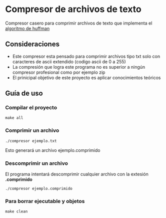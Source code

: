 # Compresor de archivos de texto

Compresor casero para comprimir archivos de texto que implementa el [algoritmo de huffman](https://en.wikipedia.org/wiki/Huffman_coding)

## Consideraciones
- Este compresor esta pensado para comprimir archivos tipo txt solo con caracteres de ascii extendido (codigo ascii de 0 a 255)
- La compresión que logra este programa no es superior a ningún compresor profesional como por ejemplo zip
- El prinicipal objetivo de este proyecto es aplicar conocimientos teóricos

## Guía de uso

### Compilar el proyecto
``` make all ```

### Comprimir un archivo
``` ./compresor ejemplo.txt ```

Esto generará un archivo ejemplo.comprimido

### Descomprimir un archivo
El programa intentará descomprimir cualquier archivo con la extesión **.comprimido**

``` ./compresor ejemplo.comprimido ```

### Para borrar ejecutable y objetos
``` make clean ```
